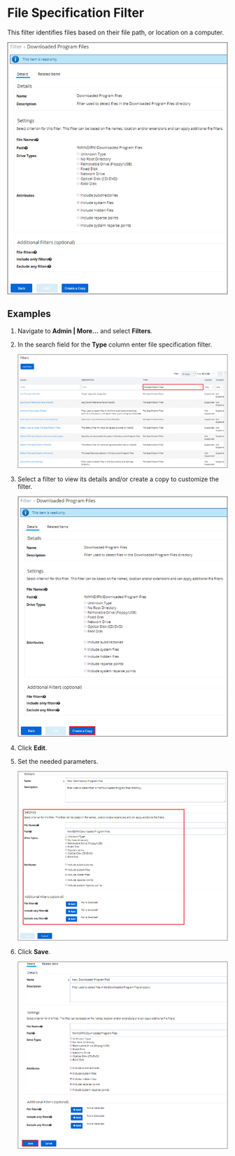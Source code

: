 [title]: # (File Specification Filter)
[tags]: # (filter types)
[priority]: # (2)
# File Specification Filter

This filter identifies files based on their file path, or location on a computer.

![file specification filter](images/fs_1.png)

## Examples

1. Navigate to __Admin | More…__ and select __Filters__.
1. In the search field for the __Type__ column enter file specification filter.

   ![file specification filter](images/fs_2.png)
1. Select a filter to view its details and/or create a copy to customize the filter.

   ![file specification filter](images/fs_3.png)
1. Click __Edit__.
1. Set the needed parameters.

   ![file specification filter](images/fs_5.png)
1. Click __Save__.

   ![file specification filter](images/fs_6.png)
